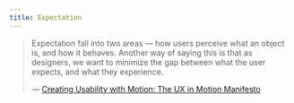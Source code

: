```yaml
---
title: Expectation
---
```


> Expectation fall into two areas — how users perceive what an object is, and how it behaves. Another way of saying this is that as designers, we want to minimize the gap between what the user expects, and what they experience.
>
> — [Creating Usability with Motion: The UX in Motion Manifesto](https://medium.com/ux-in-motion/creating-usability-with-motion-the-ux-in-motion-manifesto-a87a4584ddc)
